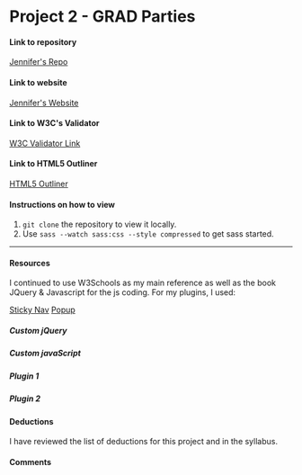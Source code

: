 # Project 2 - GRAD Parties

#### Link to repository
[Jennifer's Repo](https://github.com/fincherie/project-2_lingafelter-jennifer)

#### Link to website
[Jennifer's Website](http://jlingafelter.com/project-2_lingafelter-jennifer)
<!-- Edit this for Project 2 - Part 3 -->

#### Link to W3C's Validator
[W3C Validator Link](https://validator.w3.org/)

#### Link to HTML5 Outliner
[HTML5 Outliner](https://gsnedders.html5.org/outliner/)

#### Instructions on how to view
1. `git clone` the repository to view it locally.
2. Use `sass --watch sass:css --style compressed` to get sass started.

---

#### Resources

I continued to use W3Schools as my main reference as well as the book JQuery & Javascript for the js coding.  For my plugins, I used:


[Sticky Nav](http://stickyjs.com/)
[Popup](https://www.jqueryscript.net/tags.php?/popup/)

##### Custom jQuery

##### Custom javaScript

##### Plugin 1

##### Plugin 2

#### Deductions
I have reviewed the list of deductions for this project and in the syllabus.

#### Comments
